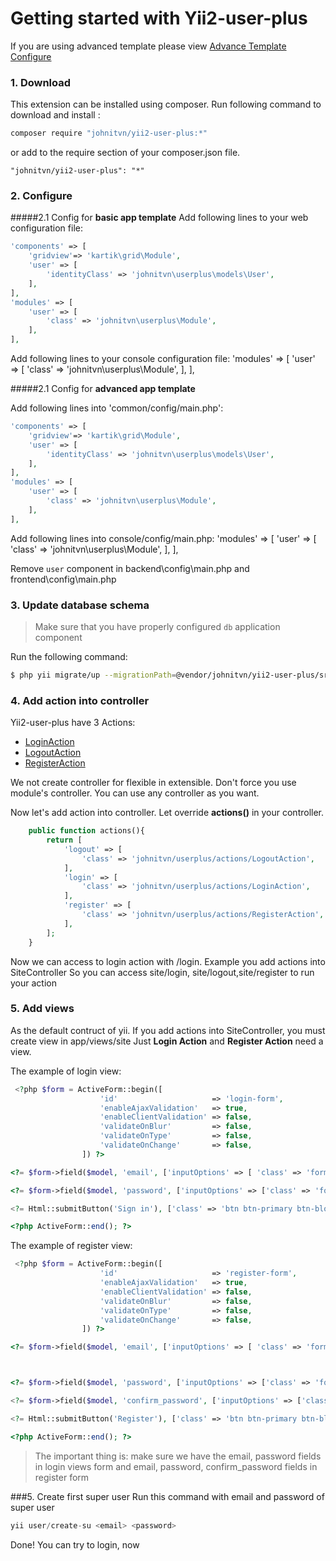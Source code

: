 # Getting started with Yii2-user-plus

If you are using advanced template please view [Advance Template Configure](https://github.com/johnitvn/yii2-user-plus/blob/master/docs/ADVANCED_TEMPLTE.md)

### 1. Download

This extension can be installed using composer. Run following command to download and install :

```bash
composer require "johnitvn/yii2-user-plus:*"
```

or add to the require section of your composer.json file.

```
"johnitvn/yii2-user-plus": "*"
```

### 2. Configure


#####2.1 Config for <b>basic app template</b>
Add following lines to your web configuration file:

```php
'components' => [
    'gridview'=> 'kartik\grid\Module',
    'user' => [
        'identityClass' => 'johnitvn\userplus\models\User',
    ],  
],
'modules' => [
    'user' => [
        'class' => 'johnitvn\userplus\Module',
    ],
],
```
Add following lines to your console configuration file:
'modules' => [
    'user' => [
        'class' => 'johnitvn\userplus\Module',
    ],
],

#####2.1 Config for <b>advanced app template</b>

Add following lines into 'common/config/main.php':

```php
'components' => [
    'gridview'=> 'kartik\grid\Module',
    'user' => [
        'identityClass' => 'johnitvn\userplus\models\User',
    ],  
],
'modules' => [
    'user' => [
        'class' => 'johnitvn\userplus\Module',
    ],
],
```
Add following lines into console/config/main.php:
'modules' => [
    'user' => [
        'class' => 'johnitvn\userplus\Module',
    ],
],

Remove `user` component in backend\config\main.php and frontend\config\main.php


### 3. Update database schema

>Make sure that you have properly configured `db` application component

Run the following command:

```bash
$ php yii migrate/up --migrationPath=@vendor/johnitvn/yii2-user-plus/src/migrations

```

### 4. Add action into controller

Yii2-user-plus have 3 Actions:
+ [LoginAction](https://github.com/johnitvn/yii2-user-plus/blob/master/src/actions/LoginAction.php)
+ [LogoutAction](https://github.com/johnitvn/yii2-user-plus/blob/master/src/actions/LogoutAction.php)
+ [RegisterAction](https://github.com/johnitvn/yii2-user-plus/blob/master/src/actions/RegisterAction.php)

We not create controller for flexible in extensible. Don't force you use module's controller. You can use any controller as you want. 

Now let's add action into controller. Let override <b>actions()</b> in your controller.

````php
    public function actions(){
        return [               
            'logout' => [
                'class' => 'johnitvn/userplus/actions/LogoutAction',                                
            ],
            'login' => [
                'class' => 'johnitvn/userplus/actions/LoginAction',
            ],
            'register' => [
                'class' => 'johnitvn/userplus/actions/RegisterAction',
            ],
        ];
    }
````
Now we can access to login action with <ControllerID>/login. Example you add actions into SiteController
So you can access site/login, site/logout,site/register to run your action

### 5. Add views

As the default contruct of yii. If you add actions into SiteController, you must create view in app/views/site
Just <b>Login Action</b> and <b>Register Action</b> need a view. 

The example of login view:

````php
 <?php $form = ActiveForm::begin([
                    'id'                     => 'login-form',
                    'enableAjaxValidation'   => true,
                    'enableClientValidation' => false,
                    'validateOnBlur'         => false,
                    'validateOnType'         => false,
                    'validateOnChange'       => false,
                ]) ?>

<?= $form->field($model, 'email', ['inputOptions' => [ 'class' => 'form-control']]) ?>

<?= $form->field($model, 'password', ['inputOptions' => ['class' => 'form-control', ]])->passwordInput()->label('Password')?> 

<?= Html::submitButton('Sign in'), ['class' => 'btn btn-primary btn-block']) ?>

<?php ActiveForm::end(); ?>
````
The example of register view:


````php
 <?php $form = ActiveForm::begin([
                    'id'                     => 'register-form',
                    'enableAjaxValidation'   => true,
                    'enableClientValidation' => false,
                    'validateOnBlur'         => false,
                    'validateOnType'         => false,
                    'validateOnChange'       => false,
                ]) ?>

<?= $form->field($model, 'email', ['inputOptions' => [ 'class' => 'form-control']]) ?>



<?= $form->field($model, 'password', ['inputOptions' => ['class' => 'form-control', ]])->passwordInput()->label('Password')?> 

<?= $form->field($model, 'confirm_password', ['inputOptions' => ['class' => 'form-control', ]])->passwordInput()->label('Confirm Password')?> 

<?= Html::submitButton('Register'), ['class' => 'btn btn-primary btn-block']) ?>

<?php ActiveForm::end(); ?>
````

> The important thing is: make sure we have the email, password fields in login views form and email, password, confirm_password fields in register form


###5. Create first super user
Run this command with email and password of super user

````php
yii user/create-su <email> <password>

````

Done! You can try to login, now
